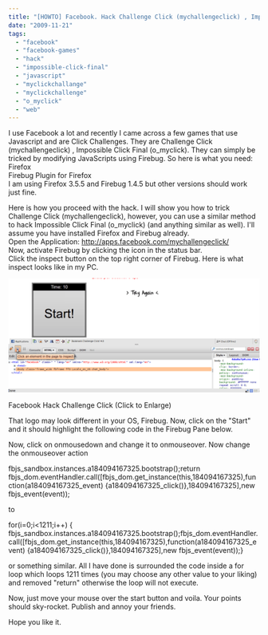 ```yaml
---
title: "[HOWTO] Facebook. Hack Challenge Click (mychallengeclick) , Impossible Click Final (o_myclick) and other such games"
date: "2009-11-21"
tags: 
  - "facebook"
  - "facebook-games"
  - "hack"
  - "impossible-click-final"
  - "javascript"
  - "myclickchallange"
  - "myclickchallenge"
  - "o_myclick"
  - "web"
---
```


I use Facebook a lot and recently I came across a few games that use Javascript and are Click Challenges. They are Challenge Click (mychallengeclick) , Impossible Click Final (o\_myclick). They can simply be tricked by modifying JavaScripts using Firebug. So here is what you need:  
Firefox  
Firebug Plugin for Firefox  
I am using Firefox 3.5.5 and Firebug 1.4.5 but other versions should work just fine.

Here is how you proceed with the hack. I will show you how to trick Challenge Click (mychallengeclick), however, you can use a similar method to hack Impossible Click Final (o\_myclick) (and anything similar as well). I'll assume you have installed Firefox and Firebug already.  
Open the Application: http://apps.facebook.com/mychallengeclick/  
Now, activate Firebug by clicking the icon in the status bar.  
Click the inspect button on the top right corner of Firebug. Here is what inspect looks like in my PC.

![](images/fb_game_click_hack-1024x465.png)

Facebook Hack Challenge Click (Click to Enlarge)

That logo may look different in your OS, Firebug. Now, click on the "Start" and it should highlight the following code in the Firebug Pane below.

Now, click on onmousedown and change it to onmouseover. Now change the onmouseover action

fbjs\_sandbox.instances.a184094167325.bootstrap();return fbjs\_dom.eventHandler.call(\[fbjs\_dom.get\_instance(this,184094167325),function(a184094167325\_event) {a184094167325\_click()},184094167325\],new fbjs\_event(event));

to

for(i=0;i<1211;i++) { fbjs\_sandbox.instances.a184094167325.bootstrap();fbjs\_dom.eventHandler.call(\[fbjs\_dom.get\_instance(this,184094167325),function(a184094167325\_event) {a184094167325\_click()},184094167325\],new fbjs\_event(event));}

or something similar. All I have done is surrounded the code inside a for loop which loops 1211 times (you may choose any other value to your liking) and removed "return" otherwise the loop will not execute.  
  
Now, just move your mouse over the start button and voila. Your points should sky-rocket. Publish and annoy your friends.

Hope you like it.
